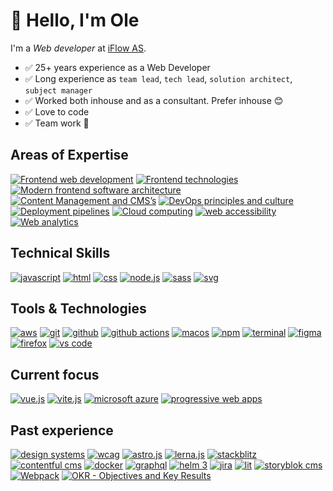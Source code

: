 # 👋 Hello, I'm Ole

I'm a _Web developer_ at [iFlow AS](https://www.iflow.no/).

- ✅ 25+ years experience as a Web Developer
- ✅ Long experience as `team lead`, `tech lead`, `solution architect`, `subject manager`
- ✅ Worked both inhouse and as a consultant. Prefer inhouse 😊
- ✅ Love to code
- ✅ Team work 💝

## Areas of Expertise
<a href="#"><img src="https://img.shields.io/badge/frontend_web_development-web?style=for-the-badge&color=0099E5" alt="Frontend web development" /></a>
<a href="#"><img src="https://img.shields.io/badge/agile_methodologies-web?style=for-the-badge&color=A9225C" alt="Frontend technologies" /></a>
<a href="#"><img src="https://img.shields.io/badge/frontend_architecture-web?style=for-the-badge&color=981E32" alt="Modern frontend software architecture" /></a>
<a href="#"><img src="https://img.shields.io/badge/content_management-web?style=for-the-badge&color=FECC00" alt="Content Management and CMS’s" /></a>
<a href="#"><img src="https://img.shields.io/badge/devops-web?style=for-the-badge&color=68BC71" alt="DevOps principles and culture" /></a>
<a href="#"><img src="https://img.shields.io/badge/ci%2Fcd_%26_deployment_pipelines-web?style=for-the-badge&color=7F2B7B" alt="Deployment pipelines" /></a>
<a href="#"><img src="https://img.shields.io/badge/cloud_computing-web?style=for-the-badge&color=8BC0D0" alt="Cloud computing" /></a>
<a href="#"><img src="https://img.shields.io/badge/web_accessibility-web?style=for-the-badge&color=034b45" alt="web accessibility" /></a>
<a href="#"><img src="https://img.shields.io/badge/web_analytics-web?style=for-the-badge&color=4B5E40" alt="Web analytics" /></a>


## Technical Skills
<a href="#"><img src="https://img.shields.io/badge/javascript-javascript?logo=javascript&style=for-the-badge&color=F7DF1E&logoColor=000" alt="javascript" /></a>
<a href="#"><img src="https://img.shields.io/badge/html-html?logo=html5&style=for-the-badge&color=E34F26&logoColor=fff" alt="html" /></a>
<a href="#"><img src="https://img.shields.io/badge/css-css?logo=css3&style=for-the-badge&color=1572B6&logoColor=fff" alt="css" /></a>
<a href="#"><img src="https://img.shields.io/badge/node.js-nodedotjs?logo=nodedotjs&style=for-the-badge&color=339933&logoColor=fff" alt="node.js" /></a>
<a href="#"><img src="https://img.shields.io/badge/sass-sass?logo=sass&style=for-the-badge&color=CC6699&logoColor=fff" alt="sass" /></a>
<a href="#"><img src="https://img.shields.io/badge/svg-svg?logo=svg&style=for-the-badge&color=FFB13B&logoColor=000" alt="svg" /></a>

## Tools & Technologies
<a href="#"><img src="https://img.shields.io/badge/amazon_web_services-amazon?logo=amazonaws&style=for-the-badge&color=232F3E&logoColor=fff" alt="aws" /></a>
<a href="#"><img src="https://img.shields.io/badge/git-git?logo=git&style=for-the-badge&color=F05032&logoColor=fff" alt="git" /></a>
<a href="#"><img src="https://img.shields.io/badge/github-github?logo=github&style=for-the-badge&color=181717&logoColor=fff" alt="github" /></a>
<a href="#"><img src="https://img.shields.io/badge/github_actions-githubactions?logo=githubactions&style=for-the-badge&color=2088FF&logoColor=fff" alt="github actions" /></a>
<a href="#"><img src="https://img.shields.io/badge/macos-macos?logo=macos&style=for-the-badge&color=000&logoColor=fff" alt="macos" /></a>
<a href="#"><img src="https://img.shields.io/badge/npm-npm?logo=npm&style=for-the-badge&color=CB3837&logoColor=fff" alt="npm" /></a>
<a href="#"><img src="https://img.shields.io/badge/terminal-iterm2?logo=iterm2&style=for-the-badge&color=000&logoColor=fff" alt="terminal" /></a>
<a href="#"><img src="https://img.shields.io/badge/figma-figma?logo=figma&style=for-the-badge&color=F24E1E&logoColor=fff" alt="figma" /></a>
<a href="#"><img src="https://img.shields.io/badge/firefox-firefox?logo=firefox&style=for-the-badge&color=FF7139&logoColor=fff" alt="firefox" /></a>
<a href="#"><img src="https://img.shields.io/badge/vs_code-visualstudiocode?logo=visualstudiocode&style=for-the-badge&color=5C2D91&logoColor=fff" alt="vs code" /></a>

## Current focus
<a href="#"><img src="https://img.shields.io/badge/vue.js-vuejs?logo=vue.js&style=for-the-badge&color=4FC08D&logoColor=fff" alt="vue.js" /></a>
<a href="#"><img src="https://img.shields.io/badge/vite.js-vite?logo=vite&style=for-the-badge&color=646CFF&logoColor=fff" alt="vite.js" /></a>
<a href="#"><img src="https://img.shields.io/badge/microsoft_azure-microsoftazure?logo=microsoftazure&style=for-the-badge&color=0078D4&logoColor=fff" alt="microsoft azure" /></a>
<a href="#"><img src="https://img.shields.io/badge/pwa-pwa?logo=pwa&style=for-the-badge&color=5A0FC8&logoColor=fff" alt="progressive web apps" /></a>

## Past experience
<a href="#"><img src="https://img.shields.io/badge/design_systems-web?style=for-the-badge&color=2a2859" alt="design systems" /></a>
<a href="#"><img src="https://img.shields.io/badge/wcag-web?style=for-the-badge&color=005A9C" alt="wcag" /></a>
<a href="#"><img src="https://img.shields.io/badge/astro.js-astro?logo=astro&style=for-the-badge&color=FF5D01&logoColor=fff" alt="astro.js" /></a>
<a href="#"><img src="https://img.shields.io/badge/lerna.js-web?logo=lerna&style=for-the-badge&color=9333EA&logoColor=fff" alt="lerna.js" /></a>
<a href="#"><img src="https://img.shields.io/badge/stackblitz-stackblitz?logo=stackblitz&style=for-the-badge&color=1269D3&logoColor=fff" alt="stackblitz" /></a>
<a href="#"><img src="https://img.shields.io/badge/contentful_cms-contentful?logo=contentful&style=for-the-badge&color=2478CC&logoColor=fff" alt="contentful cms" /></a>
<a href="#"><img src="https://img.shields.io/badge/docker-docker?logo=docker&style=for-the-badge&color=2496ED&logoColor=fff" alt="docker" /></a>
<a href="#"><img src="https://img.shields.io/badge/graphql-graphql?logo=graphql&style=for-the-badge&color=E10098&logoColor=fff" alt="graphql" /></a>
<a href="#"><img src="https://img.shields.io/badge/helm-web?logo=helm&style=for-the-badge&color=0F1689&logoColor=fff" alt="helm 3" /></a>
<a href="#"><img src="https://img.shields.io/badge/jira-jira?logo=jira&style=for-the-badge&color=0052CC&logoColor=fff" alt="jira" /></a>
<a href="#"><img src="https://img.shields.io/badge/lit-lit?logo=lit&style=for-the-badge&color=324FFF&logoColor=fff" alt="lit" /></a>
<a href="#"><img src="https://img.shields.io/badge/storyblok_cms-storyblok?logo=storyblok&style=for-the-badge&color=09B3AF&logoColor=fff" alt="storyblok cms" /></a>
<a href="#"><img src="https://img.shields.io/badge/webpack-webpack?logo=webpack&style=for-the-badge&color=8DD6F9&logoColor=000" alt="Webpack" /></a>
<a href="#"><img src="https://img.shields.io/badge/okr-web?style=for-the-badge&color=FF9A00" alt="OKR - Objectives and Key Results" /></a>


